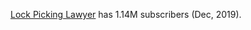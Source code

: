 [Lock Picking Lawyer][1] has 1.14M subscribers (Dec, 2019).

[1]: https://www.youtube.com/channel/UCm9K6rby98W8JigLoZOh6FQ/search?query=combination